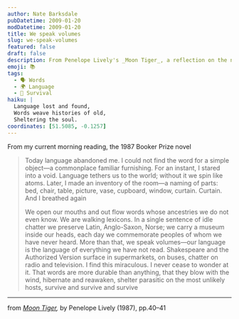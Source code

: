 ```yaml
---
author: Nate Barksdale
pubDatetime: 2009-01-20
modDatetime: 2009-01-20
title: We speak volumes
slug: we-speak-volumes
featured: false
draft: false
description: From Penelope Lively's _Moon Tiger_, a reflection on the nature of language and memory.
emoji: 📚
tags:
  - 🗣️ Words
  - 🌍 Language
  - 🔄 Survival
haiku: |
  Language lost and found,  
  Words weave histories of old,  
  Sheltering the soul.
coordinates: [51.5085, -0.1257]
---
```


From my current morning reading, the 1987 Booker Prize novel

> Today language abandoned me. I could not find the word for a simple object—a commonplace familiar furnishing. For an instant, I stared into a void. Language tethers us to the world; without it we spin like atoms. Later, I made an inventory of the room—a naming of parts: bed, chair, table, picture, vase, cupboard, window, curtain. Curtain. And I breathed again
>
> We open our mouths and out flow words whose ancestries we do not even know. We are walking lexicons. In a single sentence of idle chatter we preserve Latin, Anglo-Saxon, Norse; we carry a museum inside our heads, each day we commemorate peoples of whom we have never heard. More than that, we speak volumes—our language is the language of everything we have not read. Shakespeare and the Authorized Version surface in supermarkets, on buses, chatter on radio and television. I find this miraculous. I never cease to wonder at it. That words are more durable than anything, that they blow with the wind, hibernate and reawaken, shelter parasitic on the most unlikely hosts, survive and survive and survive

---

from _[Moon Tiger](http://en.wikipedia.org/wiki/Moon_Tiger),_ by Penelope Lively (1987), pp.40–41
